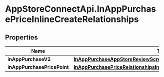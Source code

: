 # AppStoreConnectApi.InAppPurchasePriceInlineCreateRelationships

## Properties

Name | Type | Description | Notes
------------ | ------------- | ------------- | -------------
**inAppPurchaseV2** | [**InAppPurchaseAppStoreReviewScreenshotRelationshipsInAppPurchaseV2**](InAppPurchaseAppStoreReviewScreenshotRelationshipsInAppPurchaseV2.md) |  | [optional] 
**inAppPurchasePricePoint** | [**InAppPurchasePriceRelationshipsInAppPurchasePricePoint**](InAppPurchasePriceRelationshipsInAppPurchasePricePoint.md) |  | [optional] 


